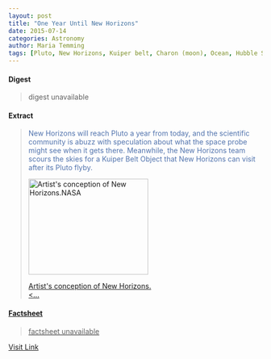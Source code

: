 ```yaml
---
layout: post
title: "One Year Until New Horizons"
date: 2015-07-14
categories: Astronomy
author: Maria Temming
tags: [Pluto, New Horizons, Kuiper belt, Charon (moon), Ocean, Hubble Space Telescope, Spaceflight, Physical sciences, Bodies of the Solar System, Space science, Solar System, Planetary science, Outer space, Astronomy]
---
```



#### Digest
>digest unavailable

#### Extract
><span style="color: #5274ae;">New Horizons will reach Pluto a year from today, and the scientific community is abuzz with speculation about what the space probe might see when it gets there. Meanwhile, the New Horizons team scours the skies for a Kuiper Belt Object that New Horizons can visit after its Pluto flyby.<div id="attachment_255425862" style="width: 247px" class="wp-caption alignright"><a href="http://d366w3m5tf0813.cloudfront.net/wp-content/uploads/new_horizons.jpg"><img class="wp-image-255425862 size-medium" src="http://d366w3m5tf0813.cloudfront.net/wp-content/uploads/new_horizons-237x190.jpg" alt="Artist's conception of New Horizons.NASA" width="237" height="190" /><p class="wp-caption-text">Artist's conception of New Horizons.<...

#### Factsheet
>factsheet unavailable

[Visit Link](http://www.skyandtelescope.com/astronomy-news/one-year-new-horizons07142014/)


